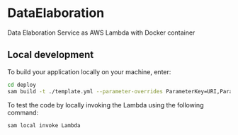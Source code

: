 # DataElaboration

Data Elaboration Service as AWS Lambda with Docker container

## Local development

To build your application locally on your machine, enter:

```sh
cd deploy
sam build -t ./template.yml --parameter-overrides ParameterKey=URI,ParameterValue=ecotrip-des-local ParameterKey=Env,ParameterValue=dev
```

To test the code by locally invoking the Lambda using the following command:

```sh
sam local invoke Lambda
```
